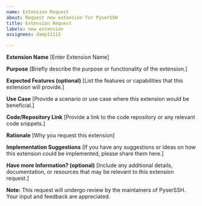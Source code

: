 ```yaml
---
name: Extension Request
about: Request new extension for PyserSSH
title: Extension Request
labels: new extension
assignees: damp11113

---
```


**Extension Name**
[Enter Extension Name]

**Purpose**
[Briefly describe the purpose or functionality of the extension.]

**Expected Features (optional)**
[List the features or capabilities that this extension will provide.]

**Use Case**
[Provide a scenario or use case where this extension would be beneficial.]

**Code/Repository Link**
[Provide a link to the code repository or any relevant code snippets.]

**Rationale**
[Why you request this extension]

**Implementation Suggestions**
[If you have any suggestions or ideas on how this extension could be implemented, please share them here.]

**Have more Information? (optional)**
[Include any additional details, documentation, or resources that may be relevant to this extension request.]

**Note:** This request will undergo review by the maintainers of PyserSSH. Your input and feedback are appreciated.
